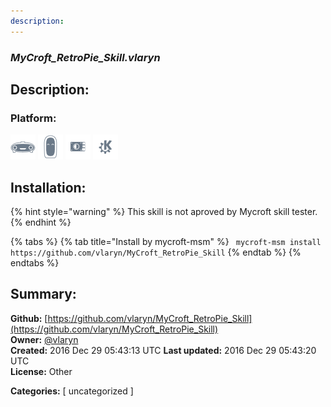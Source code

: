 ```yaml
---
description: 
---
```


### _MyCroft_RetroPie_Skill.vlaryn_  
## Description:  
  
  
  
### Platform:  
 ![Mark I](../.gitbook/assets/mark-1-icon.png)  ![Mark II](../.gitbook/assets/mark-2-icon.png)  ![Picroft](../.gitbook/assets/picroft-icon.png)  ![plasmoid](../.gitbook/assets/kde.png)   
## Installation:  
{% hint style="warning" %}
This skill is not aproved by Mycroft skill tester.
{% endhint %}
    
{% tabs %}
{% tab title="Install by mycroft-msm" %}
``` mycroft-msm install https://github.com/vlaryn/MyCroft_RetroPie_Skill```
{% endtab %}
  {% endtabs %}
    
## Summary:  
**Github:** [https://github.com/vlaryn/MyCroft_RetroPie_Skill](https://github.com/vlaryn/MyCroft_RetroPie_Skill)  
**Owner:** [@vlaryn](https://github.com/vlaryn)  
**Created:** 2016 Dec 29 05:43:13 UTC  **Last updated:** 2016 Dec 29 05:43:20 UTC  
**License:** Other  
  
**Categories:** [ uncategorized ]   
